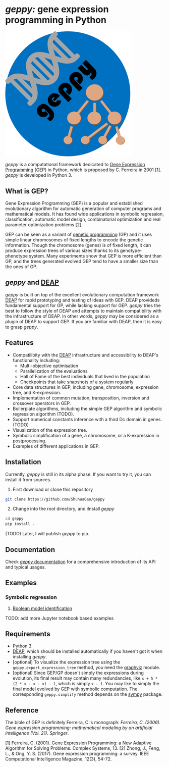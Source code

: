 # *geppy:* gene expression programming in Python
<img src="docs/source/_static/geppy-icon.png" alt="drawing" width="400px"/>

*geppy* is a computational framework dedicated to [Gene Expression Programming](https://en.wikipedia.org/wiki/Gene_expression_programming) (GEP) in Python,  which is proposed by C. Ferreira  in 2001 [1].  *geppy* is developed in Python 3.

## What is GEP?
Gene Expression Programming (GEP) is a popular and established evolutionary algorithm for automatic generation of computer programs and mathematical models.  It has found wide applications in symbolic regression, classification, automatic model design, combinatorial optimization and real parameter optimization problems [2].

GEP can be seen as a variant of [genetic programming](https://en.wikipedia.org/wiki/Genetic_programming) (GP) and it uses simple linear chromosomes of fixed lengths to encode the genetic information. Though the chromosome (genes) is of fixed length, it can produce expression trees of various sizes thanks to its genotype-phenotype system. Many experiments show that GEP is more efficient than GP, and the trees generated evolved GEP tend to have a smaller size than the ones of GP. 

## *geppy* and [DEAP](https://github.com/DEAP/deap)
*geppy* is built on top of the excellent evolutionary computation framework [DEAP](https://github.com/DEAP/deap) for rapid prototyping and testing of ideas with GEP. DEAP provideds fundamental support for GP, while lacking support for GEP. *geppy* tries the best to follow the style of DEAP and attempts to maintain compatibility with the infrastructure of DEAP. In other words, *geppy* may be considered as a plugin of DEAP to support GEP. If you are familiar with DEAP, then it is easy to grasp *geppy*.

## Features
- Compatilibity with the [DEAP](https://github.com/DEAP/deap) infrastructure and accessibility to DEAP's functionality including:
	- Multi-objective optimisation
	- Parallelization of the evaluations
	- Hall of Fame of the best individuals that lived in the population
	- Checkpoints that take snapshots of a system regularly
- Core data structures in GEP, including gene, chromosome, expression tree, and K-expression.
- Implementation of common mutation, transposition, inversion and crossover operators in GEP.
- Boilerplate algorithms, including the simple GEP algorithm and symbolic regression algorithm (TODO).
- Support numerical constants inference with a third Dc domain in genes. (TODO)
- Visualization of the expression tree.
- Symbolic simplification of a gene, a chromosome, or a K-expression in postprocessing.
- Examples of different applications  in GEP.

## Installation
Currently, *geppy* is still in its alpha phase. If you want to try it, you can install it from sources.
1. First download or clone this repository
```bash
git clone https://github.com/ShuhuaGao/geppy
```
2. Change into the root directory, and iInstall *geppy*
```bash
cd geppy
pip install .
```
(TODO) Later, I will publish *geppy* to pip. 
## Documentation
Check [*geppy* documentation]() for a comprehensive introduction of its API and typical usages.

## Examples

### Symbolic regression
1. [Boolean model identification](./examples/sr/sr_boolean.py)

TODO: add more Jupyter notebook based examples

## Requirements
- Python 3
- [DEAP](https://github.com/DEAP/deap), which should be installed automatically if you haven't got it when installing *geppy*.
- [optional] To visualize the expression tree using the `geppy.export_expression_tree` method, you need the [graphviz](https://pypi.org/project/graphviz/) module.
- [optional] Since GEP/GP doesn't simply the expressions during evolution, its final result may contain many redundancies, like `x + 5 * (2 * x - x - x) - 1`,  which is simply `x - 1`. You may like to simply the final model evolved by GEP with symbolic computation. The corresponding `geppy.simplify` method depends on the [sympy](http://www.sympy.org/en/index.html) package. 

## Reference
The bible of GEP is definitely Ferreira, C.'s monograph: *Ferreira, C. (2006). Gene expression programming: mathematical modeling by an artificial intelligence (Vol. 21). Springer*.

[1] Ferreira, C. (2001). Gene Expression Programming: a New Adaptive Algorithm for Solving Problems. Complex Systems, 13.
[2] Zhong, J., Feng, L., & Ong, Y. S. (2017). Gene expression programming: a survey. IEEE Computational Intelligence Magazine, 12(3), 54-72.